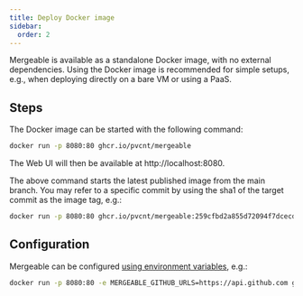 ```yaml
---
title: Deploy Docker image
sidebar:
  order: 2
---
```


Mergeable is available as a standalone Docker image, with no external dependencies.
Using the Docker image is recommended for simple setups, e.g., when deploying directly on a bare VM or using a PaaS.

## Steps

The Docker image can be started with the following command:

```bash
docker run -p 8080:80 ghcr.io/pvcnt/mergeable
```

The Web UI will then be available at http://localhost:8080.

The above command starts the latest published image from the main branch.
You may refer to a specific commit by using the sha1 of the target commit as the image tag, e.g.:

```bash
docker run -p 8080:80 ghcr.io/pvcnt/mergeable:259cfbd2a855d72094f7dcecd8d08cc427d3e1c9
```

## Configuration

Mergeable can be configured [using environment variables](../environment-variables/), e.g.:

```bash
docker run -p 8080:80 -e MERGEABLE_GITHUB_URLS=https://api.github.com ghcr.io/pvcnt/mergeable
```